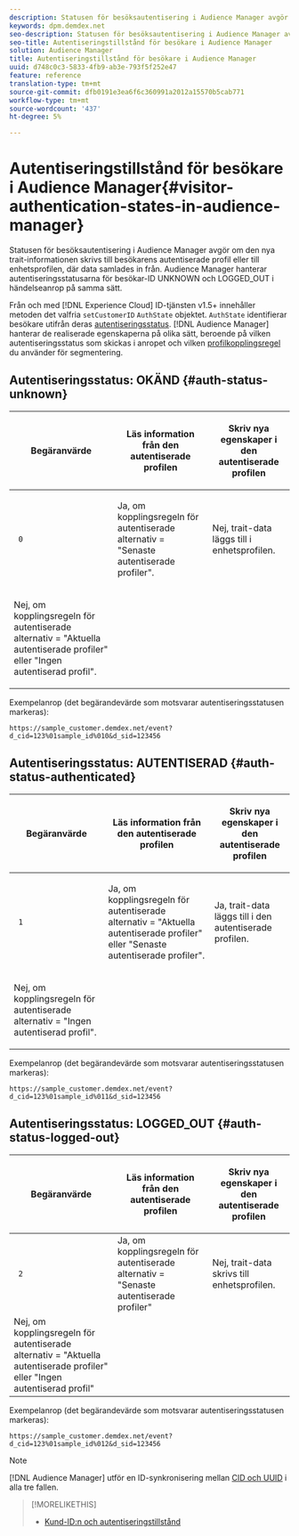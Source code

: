 ```yaml
---
description: Statusen för besöksautentisering i Audience Manager avgör om den nya trait-informationen skrivs till besökarens autentiserade profil eller till enhetsprofilen, där data samlades in från. Audience Manager hanterar autentiseringsstatusarna för besökar-ID UNKNOWN och LOGGED_OUT i händelseanrop på samma sätt.
keywords: dpm.demdex.net
seo-description: Statusen för besöksautentisering i Audience Manager avgör om den nya trait-informationen skrivs till besökarens autentiserade profil eller till enhetsprofilen, där data samlades in från. Audience Manager hanterar autentiseringsstatusarna för besökar-ID UNKNOWN och LOGGED_OUT i händelseanrop på samma sätt.
seo-title: Autentiseringstillstånd för besökare i Audience Manager
solution: Audience Manager
title: Autentiseringstillstånd för besökare i Audience Manager
uuid: d748c0c3-5833-4fb9-ab3e-793f5f252e47
feature: reference
translation-type: tm+mt
source-git-commit: dfb0191e3ea6f6c360991a2012a15570b5cab771
workflow-type: tm+mt
source-wordcount: '437'
ht-degree: 5%

---
```



# Autentiseringstillstånd för besökare i Audience Manager{#visitor-authentication-states-in-audience-manager}

Statusen för besöksautentisering i Audience Manager avgör om den nya trait-informationen skrivs till besökarens autentiserade profil eller till enhetsprofilen, där data samlades in från. Audience Manager hanterar autentiseringsstatusarna för besökar-ID UNKNOWN och LOGGED_OUT i händelseanrop på samma sätt.

Från och med [!DNL Experience Cloud] ID-tjänsten v1.5+ innehåller metoden det valfria `setCustomerID` `AuthState` objektet. `AuthState` identifierar besökare utifrån deras [autentiseringsstatus](https://docs.adobe.com/content/help/en/id-service/using/reference/authenticated-state.html). [!DNL Audience Manager] hanterar de realiserade egenskaperna på olika sätt, beroende på vilken autentiseringsstatus som skickas i anropet och vilken [profilkopplingsregel](../features/profile-merge-rules/merge-rules-dashboard.md) du använder för segmentering.

## Autentiseringsstatus: OKÄND {#auth-status-unknown}

<table id="table_E1EA51533FAE4BBFB338D6F6116BC1F9"> 
 <thead> 
  <tr> 
   <th colname="col1" class="entry"> <p>Begäranvärde </p> </th> 
   <th colname="col2" class="entry"> <p> <b>Läs</b> information från den autentiserade profilen </p> </th> 
   <th colname="col3" class="entry"> <p> <b>Skriv</b> nya egenskaper i den autentiserade profilen </p> </th> 
  </tr> 
 </thead>
 <tbody> 
  <tr> 
   <td colname="col1" morerows="1"> <p> <code> 0 </code> </p> </td> 
   <td colname="col2"> <p>Ja, om kopplingsregeln för autentiserade alternativ = "Senaste autentiserade profiler". </p> </td> 
   <td colname="col3" morerows="1"> <p>Nej, trait-data läggs till i enhetsprofilen. </p> </td> 
  </tr> 
  <tr> 
   <td colname="col2"> <p>Nej, om kopplingsregeln för autentiserade alternativ = "Aktuella autentiserade profiler" eller "Ingen autentiserad profil". </p> </td> 
  </tr> 
 </tbody> 
</table>

Exempelanrop (det begärandevärde som motsvarar autentiseringsstatusen markeras):

`https://sample_customer.demdex.net/event?d_cid=123%01sample_id%010&d_sid=123456`

## Autentiseringsstatus: AUTENTISERAD {#auth-status-authenticated}

<table id="table_956ABF96024744308F7773E1F96482B7"> 
 <thead> 
  <tr> 
   <th colname="col1" class="entry"> <p>Begäranvärde </p> </th> 
   <th colname="col2" class="entry"> <p> <b>Läs</b> information från den autentiserade profilen </p> </th> 
   <th colname="col3" class="entry"> <p> <b>Skriv</b> nya egenskaper i den autentiserade profilen </p> </th> 
  </tr> 
 </thead>
 <tbody> 
  <tr> 
   <td colname="col1" morerows="1"> <p> <code> 1 </code> </p> </td> 
   <td colname="col2"> <p>Ja, om kopplingsregeln för autentiserade alternativ = "Aktuella autentiserade profiler" eller "Senaste autentiserade profiler". </p> </td> 
   <td colname="col3" morerows="1"> <p>Ja, trait-data läggs till i den autentiserade profilen. </p> </td> 
  </tr> 
  <tr> 
   <td colname="col2"> <p>Nej, om kopplingsregeln för autentiserade alternativ = "Ingen autentiserad profil". </p> </td> 
  </tr> 
 </tbody> 
</table>

Exempelanrop (det begärandevärde som motsvarar autentiseringsstatusen markeras):

`https://sample_customer.demdex.net/event?d_cid=123%01sample_id%011&d_sid=123456`

## Autentiseringsstatus: LOGGED_OUT {#auth-status-logged-out}

<table id="table_783F0CBB0431482AA49F41468FA65B19"> 
 <thead> 
  <tr> 
   <th colname="col1" class="entry"> <p>Begäranvärde </p> </th> 
   <th colname="col2" class="entry"> <p> <b>Läs</b> information från den autentiserade profilen </p> </th> 
   <th colname="col3" class="entry"> <p> <b>Skriv</b> nya egenskaper i den autentiserade profilen </p> </th> 
  </tr> 
 </thead>
 <tbody> 
  <tr> 
   <td colname="col1" morerows="1"> <p> <code> 2 </code> </p> </td> 
   <td colname="col2"> Ja, om kopplingsregeln för autentiserade alternativ = "Senaste autentiserade profiler" </td> 
   <td colname="col3" morerows="1"> <p>Nej, trait-data skrivs till enhetsprofilen. </p> </td> 
  </tr> 
  <tr> 
   <td colname="col2"> Nej, om kopplingsregeln för autentiserade alternativ = "Aktuella autentiserade profiler" eller "Ingen autentiserad profil" </td> 
  </tr> 
 </tbody> 
</table>

Exempelanrop (det begärandevärde som motsvarar autentiseringsstatusen markeras):

`https://sample_customer.demdex.net/event?d_cid=123%01sample_id%012&d_sid=123456`

>[!NOTE]
>
>[!DNL Audience Manager] utför en ID-synkronisering mellan [CID och UUID](../reference/ids-in-aam.md) i alla tre fallen.

>[!MORELIKETHIS]
>
>* [Kund-ID:n och autentiseringstillstånd](https://docs.adobe.com/content/help/en/id-service/using/reference/authenticated-state.html)


